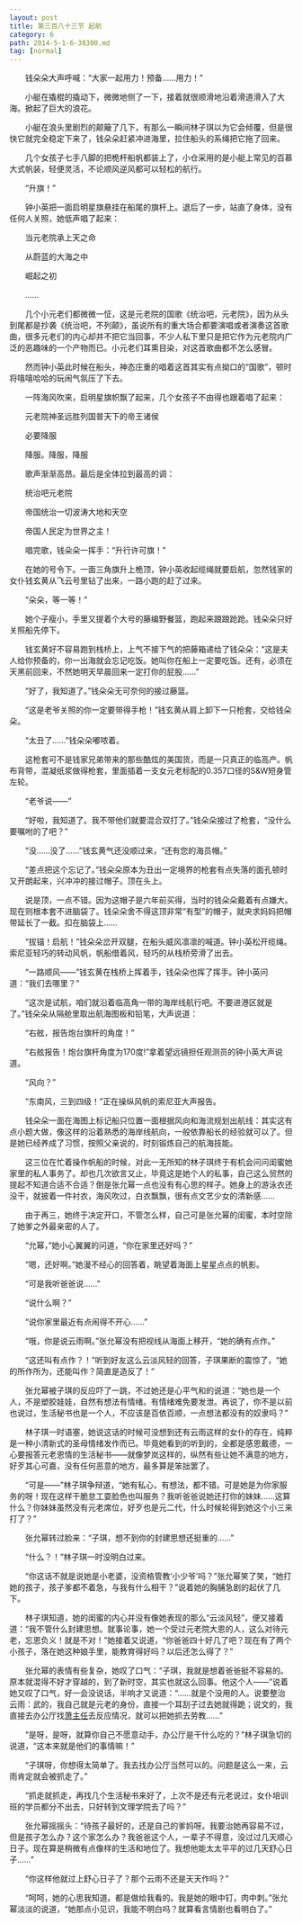 ```yaml
---
layout: post
title: 第三百八十三节 起航
category: 6
path: 2014-5-1-6-38300.md
tag: [normal]
---
```


　　钱朵朵大声呼喊：“大家一起用力！预备……用力！”

　　小艇在撬棍的撬动下，微微地侧了一下，接着就很顺滑地沿着滑道滑入了大海。掀起了巨大的浪花。

　　小艇在浪头里剧烈的颠簸了几下，有那么一瞬间林子琪以为它会倾覆，但是很快它就完全稳定下来了，钱朵朵赶紧冲进海里，拉住船头的系绳把它拖了回来。

　　几个女孩子七手八脚的把桅杆船帆都装上了，小仓采用的是小艇上常见的百慕大式帆装，轻便灵活，不论顺风逆风都可以轻松的航行。

　　“升旗！”

　　钟小英把一面启明星旗悬挂在船尾的旗杆上。退后了一步，站直了身体，没有任何人关照，她低声唱了起来：

　　当元老院承上天之命

　　从蔚蓝的大海之中

　　崛起之初

　　……

　　几个小元老们都微微一怔，这是元老院的国歌《统治吧，元老院》，因为从头到尾都是抄袭《统治吧，不列颠》，虽说所有的重大场合都要演唱或者演奏这首歌曲，很多元老们的内心却并不把它当回事，不少人私下里只是把它作为元老院内广泛的恶趣味的一个产物而已。小元老们耳熏目染，对这首歌曲都不怎么感冒。

　　然而钟小英此时候在船头，神态庄重的唱着这首其实有点拗口的“国歌”，顿时将嘻嘻哈哈的玩闹气氛压了下去。

　　一阵海风吹来，启明星旗帜飘了起来，几个女孩子不由得也跟着唱了起来：

　　元老院神圣远胜列国普天下的帝王诸侯

　　必要降服

　　降服。降服，降服

　　歌声渐渐高昂。最后是全体拉到最高的调：

　　统治吧元老院

　　帝国统治一切波涛大地和天空

　　帝国人民定为世界之主！

　　唱完歌，钱朵朵一挥手：“升行许可旗！”

　　在她的号令下。一面三角旗升上桅顶，钟小英收起缆绳就要启航，忽然钱家的女仆钱玄黄从飞云号里钻了出来，一路小跑的赶了过来。

　　“朵朵，等一等！”

　　她个子瘦小，手里又提着个大号的藤编野餐篮，跑起来踉踉跄跄。钱朵朵只好关照船先停下。

　　钱玄黄好不容易跑到栈桥上，上气不接下气的把藤箱递给了钱朵朵：“这是夫人给你预备的，你一出海就会忘记吃饭。她叫你在船上一定要吃饭。还有，必须在天黑前回来，不然她明天早晨回来一定打你的屁股……”

　　“好了，我知道了。”钱朵朵无可奈何的接过藤篮。

　　“这是老爷关照的你一定要带得手枪！”钱玄黄从肩上卸下一只枪套，交给钱朵朵。

　　“太丑了……”钱朵朵嘟哝着。

　　这枪套可不是钱家兄弟带来的那些酷炫的美国货，而是一只真正的临高产。帆布背带，混凝纸浆做得枪套，里面插着一支女元老标配的0.357口径的S&W短身管左轮。

　　“老爷说——”

　　“好啦，我知道了。我不带他们就要混合双打了。”钱朵朵接过了枪套，“没什么要嘱咐的了吧？”

　　“没……没了……”钱玄黄气还没顺过来，“还有您的海员帽。”

　　“差点把这个忘记了。”钱朵朵原本为丑出一定境界的枪套有点失落的面孔顿时又开朗起来，兴冲冲的接过帽子。顶在头上。

　　说是顶，一点不错。因为这帽子是六年前买得，当时的钱朵朵戴着有点嫌大。现在则根本套不进脑袋了。钱朵朵舍不得这顶非常“有型”的帽子，就央求妈妈把帽带延长了一截。扣在脑袋上……

　　“拔锚！启航！”钱朵朵岔开双腿，在船头威风凛凛的喊道。钟小英松开缆绳。索尼亚轻巧的转动风帆，帆船借着风，轻巧的从栈桥旁滑了出去。

　　“一路顺风——”钱玄黄在栈桥上挥着手，钱朵朵也挥了挥手。钟小英问道：“我们去哪里？”

　　“这次是试航，咱们就沿着临高角一带的海岸线航行吧。不要进港区就是了。”钱朵朵从隔舱里取出航海图板和铅笔，大声说道：

　　“右舷，报告炮台旗杆的角度！”

　　“右舷报告！炮台旗杆角度为170度!”拿着望远镜担任观测员的钟小英大声说道。

　　“风向？”

　　“东南风，三到四级！”正在操纵风帆的索尼亚大声报告。

　　钱朵朵一面在海图上标记船只位置一面根据风向和海流规划出航线：其实这有点小题大做，像这样的沿着熟悉的海岸线航向，一般依靠船长的经验就可以了。但是她已经养成了习惯，按照父亲说的，时刻锻炼自己的航海技能。

　　这三位在忙着操作帆船的时候，对此一无所知的林子琪终于有机会问问闺蜜她家里的私人事务了。却也几次欲言又止，毕竟这是她个人的私事，自己这么贸然的提起不知道合适不合适？倒是张允幂一点也没有有心思的样子。她身上的游泳衣还没干，就披着一件衬衣，海风吹过，白衣飘飘，很有点文艺少女的清新感……

　　由于再三，她终于决定开口，不管怎么样，自己可是张允幂的闺蜜，本时空除了她爹之外最亲密的人了。

　　“允幂，”她小心翼翼的问道，“你在家里还好吗？”

　　“嗯，还好啊。”她漫不经心的回答着，眺望着海面上星星点点的帆影。

　　“可是我听爸爸说……”

　　“说什么啊？”

　　“说你家里最近有点闹得不开心……”

　　“哦，你是说云雨啊。”张允幂没有把视线从海面上移开，“她的确有点作。”

　　“这还叫有点作？！”听到好友这么云淡风轻的回答，子琪果断的震惊了，“她的所作所为，还能叫作？简直是造反了！”

　　张允幂被子琪的反应吓了一跳，不过她还是心平气和的说道：“她也是一个人，不是塑胶娃娃，自然有想法有情绪。有情绪难免要发泄。再说了，你不是以前也说过，生活秘书也是一个人，不应该是百依百顺，一点想法都没有的奴隶吗？”

　　林子琪一时语塞，她说这话的时候可没想到还有云雨这样的女仆的存在，纯粹是一种小清新式的圣母情绪发作而已。毕竟她看到的听到的，全都是感恩戴德，一心要报答元老恩情的生活秘书——就像梦岚这样的，纵然有些让她不满意的地方，好歹其心可嘉，没有任何恶意的地方，最多算是笨拙罢了。

　　“可是——”林子琪争辩道，“她有私心，有想法，都不错。可是她是为你家服务的呀！现在这样干脆怠工耍脸色也叫服务？我听爸爸说她还打你的妹妹……这算什么？你妹妹虽然没有元老席位，好歹也是元二代，什么时候轮得到她这个小三来打了？”

　　张允幂转过脸来：“子琪，想不到你的封建思想还挺重的……”

　　“什么？！”林子琪一时没明白过来。

　　“你这话不就是说她是小老婆，没资格管教‘小少爷’吗？”张允幂笑了笑，“她打她的孩子，孩子爹都不着急，与我有什么相干？”说着她的胸脯急剧的起伏了几下。

　　林子琪知道，她的闺蜜的内心并没有像她表现的那么“云淡风轻”，便又接着道：“我不管什么封建思想。就事论事，她一个受过元老院大恩的人，这么对待元老，忘恩负义！就是不对！”她接着又说道，“你爸爸四十好几了吧？现在有了两个小孩子，落在她这种娘手里，能教育得好吗？以后还怎么得了？”

　　张允幂的表情有些复杂，她叹了口气：“子琪，我就是想着爸爸挺不容易的。原本就混得不好才穿越的，到了新时空，其实也就这么回事。他这个人——”说着她又叹了口气，好一会没说话，半响才又说道：“……就是个没用的人。说要整治云雨：武的，我自己就是元老的身份，直接一个耳刮子过去她就得跪；说文的，我直接去办公厅找[萧主任][y001]去反应情况，就可以把她抓去劳教……”

　　“是呀，是呀，就算你自己不愿意动手，办公厅是干什么吃的？”林子琪急切的说道，“这本来就是他们的事情嘛！”

　　“子琪呀，你想得太简单了。我去找办公厅当然可以的。问题是这么一来，云雨肯定就会被抓走了。”

　　“抓走就抓走，再找几个生活秘书来好了，上次不是还有元老说过，女仆培训班的学员都分不出去，只好转到文理学院去了吗？”

　　张允幂摇摇头：“待孩子最好的，还是自己的爹妈呀。我要治她再容易不过，但是孩子怎么办？这个家怎么办？我爸爸这个人，一辈子不得意，没过过几天顺心日子。现在算是稍微有点像样的生活和地位了。我想他能太太平平的过几天舒心日子……”

　　“你这样他就过上舒心日子了？那个云雨不还是天天作吗？”

　　“呵呵，她的心思我知道。都是做给我看的。我是她的眼中钉，肉中刺。”张允幂淡淡的说道，“她那点小见识，我能不明白吗？就算看言情剧也看明白了。”

[y001]: /characters/y001 "Xiao Zishan"

